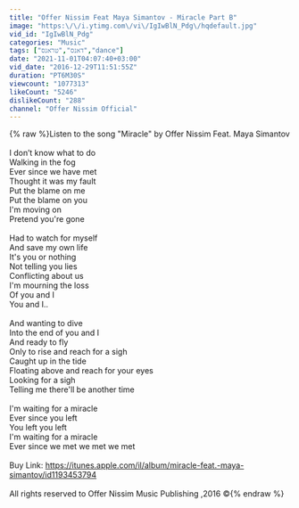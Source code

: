 ```yaml
---
title: "Offer Nissim Feat Maya Simantov - Miracle Part B"
image: "https:\/\/i.ytimg.com\/vi\/IgIwBlN_Pdg\/hqdefault.jpg"
vid_id: "IgIwBlN_Pdg"
categories: "Music"
tags: ["דאנס","טראנס","dance"]
date: "2021-11-01T04:07:40+03:00"
vid_date: "2016-12-29T11:51:55Z"
duration: "PT6M30S"
viewcount: "1077313"
likeCount: "5246"
dislikeCount: "288"
channel: "Offer Nissim Official"
---
```

{% raw %}Listen to the song &quot;Miracle&quot; by Offer Nissim Feat. Maya Simantov  <br /><br />I don’t know what to do<br />Walking in the fog<br />Ever since we have met<br />Thought it was my fault<br />Put the blame on me<br />Put the blame on you<br />I'm moving on<br />Pretend you're gone<br /><br />Had to watch for myself<br />And save my own life<br />It's you or nothing<br />Not telling you lies<br />Conflicting about us<br />I'm mourning the loss<br />Of you and I<br />You and I..<br /><br />And wanting to dive<br />Into the end of you and I<br />And ready to fly<br />Only to rise and reach for a sigh<br />Caught up in the tide<br />Floating above and reach for your eyes<br />Looking for a sigh<br />Telling me there'll be another time<br /><br />I'm waiting for a miracle<br />Ever since you left<br />You left you left<br />I'm waiting for a miracle<br />Ever since we met we met we met<br /><br />Buy Link: <a rel="nofollow" target="blank" href="https://itunes.apple.com/il/album/miracle-feat.-maya-simantov/id1193453794">https://itunes.apple.com/il/album/miracle-feat.-maya-simantov/id1193453794</a> <br /><br />All rights reserved to Offer Nissim Music Publishing ,2016 ©{% endraw %}

